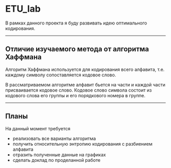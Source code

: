 # ETU_lab

В рамках данного проекта я буду развивать идею оптимального кодирования.

---

## Отличие изучаемого метода от алгоритма Хаффмана

Алгоритм Хаффмана используется для кодирования всего алфавита, т.е. каждому символу сопоставляется кодовое слово.

В рассматриваемом алгоритме алфавит бьется на части и каждой части присваивается кодовое слово. Кодовое слово символа состоит из кодового слова его группы и его порядкового номера в группе.

---

## Планы

На данный момент требуется 
- реализовать все варианты алгоритма
- получить относительную энтропию кодирования с разбиением алфавита
- отразить полученные данные на графиках
- сделать доклад по проделанной работе 

